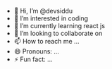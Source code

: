 - 👋 Hi, I’m @devsiddu
- 👀 I’m interested in coding
- 🌱 I’m currently learning react js
- 💞️ I’m looking to collaborate on 
- 📫 How to reach me ...
- 😄 Pronouns: ...
- ⚡ Fun fact: ...

<!---
devsiddu/devsiddu is a ✨ special ✨ repository because its `README.md` (this file) appears on your GitHub profile.
You can click the Preview link to take a look at your changes.
--->
